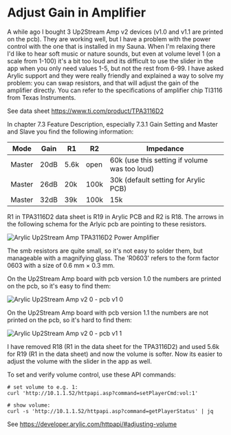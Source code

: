 # Adjust Gain in Amplifier
A while ago I bought 3 Up2Stream Amp v2 devices (v1.0 and v1.1 are printed on the pcb). They are working well, but I have a problem with the power control with the one that is installed in my Sauna. When I'm relaxing there I'd like to hear soft music or nature sounds, but even at volume level 1 (on a scale from 1-100) it's a bit too loud and its difficult to use the slider in the app when you only need values 1-5, but not the rest from 6-99. I have asked Arylic support and they were really friendly and explained a way to solve my problem: you can swap resistors, and that will adjust the gain of the amplifier directly. You can refer to the specifications of amplifier chip TI3116 from Texas Instruments.

See data sheet https://www.ti.com/product/TPA3116D2

In chapter 7.3 Feature Description, especially 7.3.1 Gain Setting and Master and Slave you find the following information:

| Mode   | Gain   | R1    |  R2   | Impedance |
|--------|--------|-------|-------|-----------|
| Master | 20dB   | 5.6k  | open  | 60k (use this setting if volume was too loud) |
| Master | 26dB   | 20k   | 100k  | 30k (default setting for Arylic PCB) |
| Master | 32dB   | 39k   | 100k  | 15k |

R1 in TPA3116D2 data sheet is R19 in Arylic PCB and R2 is R18. The arrows in the following schema for the Arlyic pcb are pointing to these resistors.  

![Arylic Up2Stream Amp TPA3116D2 Power Amplifier](https://github.com/Jan21493/Linkplay/assets/25911411/34e3e97c-ece0-4dd1-812d-55a416b5fb12)

The smb resistors are quite small, so it's not easy to solder them, but manageable with a magnifying glass. The 'R0603' refers to the form factor 0603 with a size of 0.6 mm × 0.3 mm.

On the Up2Stream Amp board with pcb version 1.0 the numbers are printed on the pcb, so it's easy to find them:

![Arylic Up2Stream Amp v2 0 - pcb v1 0](https://github.com/Jan21493/Linkplay/assets/25911411/36736092-f36c-44aa-8c4c-ea2fb2a68f15)

On the Up2Stream Amp board with pcb version 1.1 the numbers are not printed on the pcb, so it's hard to find them:

![Arylic Up2Stream Amp v2 0 - pcb v1 1](https://github.com/Jan21493/Linkplay/assets/25911411/1f65d660-1c93-4fbc-85b3-a65eaa6cdbd2)

I have removed R18 (R1 in the data sheet for the TPA3116D2) and used 5.6k for R19 (R1 in the data sheet) and now the volume is softer. Now its easier to adjust the volume with the slider in the app as well. 

To set and verify volume control, use these API commands:
```
# set volume to e.g. 1:
curl 'http://10.1.1.52/httpapi.asp?command=setPlayerCmd:vol:1'
 
# show volume:
curl -s 'http://10.1.1.52/httpapi.asp?command=getPlayerStatus' | jq
``` 
See https://developer.arylic.com/httpapi/#adjusting-volume
